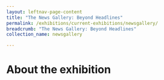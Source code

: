 ```yaml
---
layout: leftnav-page-content
title: "The News Gallery: Beyond Headlines"
permalink: /exhibitions/current-exhibitions/newsgallery/
breadcrumb: "The News Gallery: Beyond Headlines"
collection_name: newsgallery

---
```


# About the exhibition